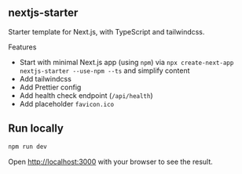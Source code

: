 ## nextjs-starter

Starter template for Next.js, with TypeScript and tailwindcss.

Features
* Start with minimal Next.js app (using `npm`) via `npx create-next-app nextjs-starter --use-npm --ts` and simplify content
* Add tailwindcss
* Add Prettier config
* Add health check endpoint (`/api/health`)
* Add placeholder `favicon.ico`

## Run locally

```bash
npm run dev
```

Open [http://localhost:3000](http://localhost:3000) with your browser to see the result.
